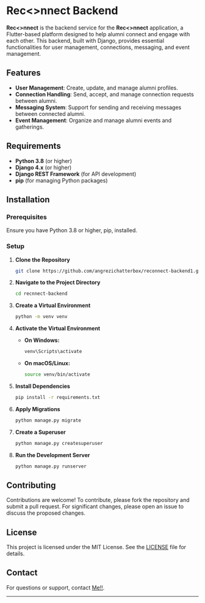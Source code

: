 # Rec<>nnect Backend

**Rec<>nnect** is the backend service for the **Rec<>nnect** application, a Flutter-based platform designed to help alumni connect and engage with each other. This backend, built with Django, provides essential functionalities for user management, connections, messaging, and event management.

## Features

- **User Management**: Create, update, and manage alumni profiles.
- **Connection Handling**: Send, accept, and manage connection requests between alumni.
- **Messaging System**: Support for sending and receiving messages between connected alumni.
- **Event Management**: Organize and manage alumni events and gatherings.

## Requirements

- **Python 3.8** (or higher)
- **Django 4.x** (or higher)
- **Django REST Framework** (for API development)
- **pip** (for managing Python packages)

## Installation

### Prerequisites

Ensure you have Python 3.8 or higher, pip, installed.

### Setup

1. **Clone the Repository**

   ```bash
   git clone https://github.com/angrezichatterbox/reconnect-backend1.git
   ```

2. **Navigate to the Project Directory**

   ```bash
   cd recnnect-backend
   ```

3. **Create a Virtual Environment**

   ```bash
   python -m venv venv
   ```

4. **Activate the Virtual Environment**

   - **On Windows:**

     ```bash
     venv\Scripts\activate
     ```

   - **On macOS/Linux:**

     ```bash
     source venv/bin/activate
     ```

5. **Install Dependencies**

   ```bash
   pip install -r requirements.txt
   ```

6. **Apply Migrations**

   ```bash
   python manage.py migrate
   ```

7. **Create a Superuser**

   ```bash
   python manage.py createsuperuser
   ```

8. **Run the Development Server**

   ```bash
   python manage.py runserver
   ```

## Contributing

Contributions are welcome! To contribute, please fork the repository and submit a pull request. For significant changes, please open an issue to discuss the proposed changes.

## License

This project is licensed under the MIT License. See the [LICENSE](LICENSE) file for details.

## Contact

For questions or support, contact [Me!!](mailto:gouthammohanraj@gmail.com).

---
